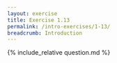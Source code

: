 ```yaml
---
layout: exercise
title: Exercise 1.13
permalink: /intro-exercises/1-13/
breadcrumb: Introduction
---
```


{% include_relative question.md %}
